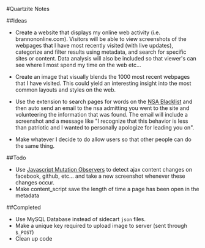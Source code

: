 #Quartzite Notes

##Ideas

- Create a website that displays my online web activity (i.e. brannononline.com). Visitors will be able to view screenshots of the webpages that I have most recently visited (with live updates), categorize and filter results using metadata, and search for specific sites or content. Data analysis will also be included so that viewer's can see where I most spend my time on the web etc…

- Create an image that visually blends the 1000 most recent webpages that I have visited. This could yield an interesting insight into the most common layouts and styles on the web.

- Use the extension to search pages for words on the [NSA Blacklist](http://www.businessinsider.com/nsa-prism-keywords-for-domestic-spying-2013-6) and then auto send an email to the nsa admitting you went to the site and volunteering the information that was found. The email will include a screenshot and a message like "I recognize that this behavior is less than patriotic and I wanted to personally apologize for leading you on".

- Make whatever I decide to do allow users so that other people can do the same thing.

##Todo

- Use [Javascript Mutation Observers](https://developer.mozilla.org/en-US/docs/Web/API/MutationObserver) to detect ajax content changes on facebook, github, etc… and take a new screenshot whenever these changes occur.
- Make content_script save the length of time a page has been open in the metadata

##Completed

- Use MySQL Database instead of sidecart `json` files.
- Make a unique key required to upload image to server (sent through `$_POST`)
- Clean up code
